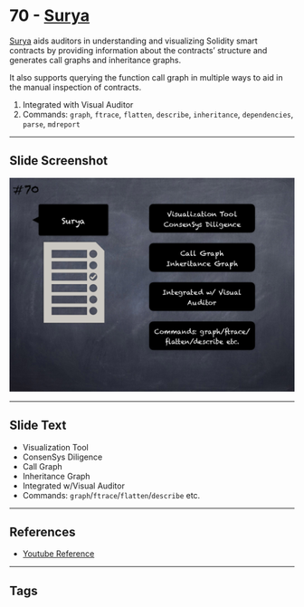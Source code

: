 
# 70 - [Surya](./Surya.md)

[Surya](https://github.com/ConsenSys/surya) aids auditors in understanding and visualizing Solidity smart contracts by providing information about the contracts’ structure and generates call graphs and inheritance graphs. 

It also supports querying the function call graph in multiple ways to aid in the manual inspection of contracts.

1.  Integrated with Visual Auditor
2.  Commands: `graph`, `ftrace`, `flatten`, `describe`, `inheritance`, `dependencies`, `parse`, `mdreport`
___
## Slide Screenshot
![070.png](../../images/6.Audit%20Techniques%20and%20Tools%20101/070.png)
___
## Slide Text
- Visualization Tool
- ConsenSys Diligence
- Call Graph
- Inheritance Graph
- Integrated w/Visual Auditor
- Commands: `graph`/`ftrace`/`flatten`/`describe` etc.
___
## References
- [Youtube Reference](https://youtu.be/jZ81ebDJVe0?t=654)
___
## Tags
